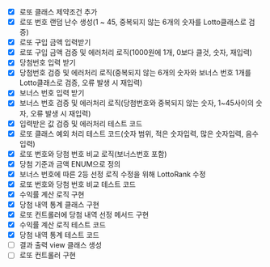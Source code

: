 
- [x] 로또 클래스 제약조건 추가
- [x] 로또 번호 랜덤 난수 생성(1 ~ 45, 중복되지 않는 6개의 숫자를 Lotto클래스로 검증)
- [x] 로또 구입 금액 입력받기
- [x] 로또 구입 금액 검증 및 에러처리 로직(1000원에 1개, 0보다 클것, 숫자, 재입력)
- [x] 당첨번호 입력 받기
- [x] 당첨번호 검증 및 에러처리 로직(중복되지 않는 6개의 숫자와 보너스 번호 1개를 Lotto클래스로 검증, 오류 발생 시 재입력)
- [x] 보너스 번호 입력 받기
- [x] 보너스 번호 검증 및 에러처리 로직(당첨번호와 중복되지 않는 숫자, 1~45사이의 숫자, 오류 발생 시 재입력)
- [x] 입력받은 값 검증 및 에러처리 테스트 코드
- [x] 로또 클래스 예외 처리 테스트 코드(숫자 범위, 적은 숫자입력, 많은 숫자입력, 음수입력)
- [x] 로또 번호와 당첨 번호 비교 로직(보너스번호 포함)
- [x] 당첨 기준과 금액 ENUM으로 정의
- [x] 보너스 번호에 따른 2등 선정 로직 수정을 위해 LottoRank 수정
- [x] 로또 번호와 당첨 번호 비교 테스트 코드
- [x] 수익률 계산 로직 구현
- [x] 당첨 내역 통계 클래스 구현
- [x] 로또 컨트롤러에 당첨 내역 선정 메서드 구현
- [x] 수익률 계산 로직 테스트 코드
- [x] 당첨 내역 통계 테스트 코드
- [ ] 결과 출력 view 클래스 생성
- [ ] 로또 컨트롤러 구현
